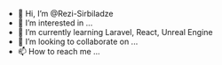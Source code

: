 - 👋 Hi, I’m @Rezi-Sirbiladze
- 👀 I’m interested in ...
- 🌱 I’m currently learning Laravel, React, Unreal Engine
- 💞️ I’m looking to collaborate on ...
- 📫 How to reach me ...

<!---
Rezi-Sirbiladze/Rezi-Sirbiladze is a ✨ special ✨ repository because its `README.md` (this file) appears on your GitHub profile.
You can click the Preview link to take a look at your changes.
--->
